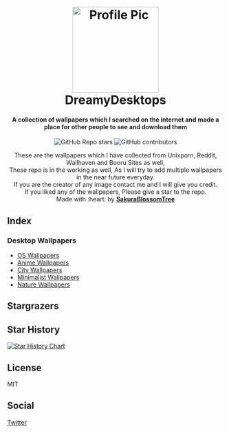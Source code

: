 <h1 align="center">
  <br>
  <a href="https://github.com/sakurablossomtree"><img src="https://github.com/sakurablossomtree.png" alt="Profile Pic" width="200"></a>
  <br>
    DreamyDesktops 
  <br>
</h1>

<h4 align="center">A collection of wallpapers which I searched on the internet and made a place for other people to see and download them</h4>

<p align="center">
  <!-- <a href="https://badge.fury.io/js/electron-markdownify"> -->
  <!--   <img src="https://badge.fury.io/js/electron-markdownify.svg" -->
  <!--        alt="Gitter"> -->
  <!-- </a> -->
  <!-- <a href="https://gitter.im/amitmerchant1990/electron-markdownify"><img src="https://badges.gitter.im/amitmerchant1990/electron-markdownify.svg"></a> -->
  <!-- <a href="https://saythanks.io/to/bullredeyes@gmail.com"> -->
  <!--     <img src="https://img.shields.io/badge/SayThanks.io-%E2%98%BC-1EAEDB.svg"> -->
  <!-- </a> -->
  <!-- <a href="https://www.paypal.me/AmitMerchant"> -->
  <!--   <img src="https://img.shields.io/badge/$-donate-ff69b4.svg?maxAge=2592000&amp;style=flat"> -->
  <!-- </a> -->
    <img alt="GitHub Repo stars" src="https://img.shields.io/github/stars/SakuraBlossomTree/DreamyDesktops?style=for-the-badge&labelColor=494d64&color=c6a0f6"> 
    <img alt="GitHub contributors" src="https://img.shields.io/github/contributors/SakuraBlossomTree/DreamyDesktops?style=for-the-badge&labelColor=494d64&color=c6a0f6">

</p>

<p align="center">
These are the wallpapers which I have collected from Unixporn, Reddit, Wallhaven and Booru Sites as well,<br />
These repo is in the working as well, As I will try to add multiple wallpapers in the near future everyday.<br />
If you are the creator of any image contact me and I will give you credit.<br />
If you liked any of the wallpapers, Please give a star to the repo.<br />
Made with :heart: by <b><a href="https://github.com/sakurablossomtree" alt="Profile Link">SakuraBlossomTree</a></b> 
</p>


## Index

### Desktop Wallpapers

- [OS Wallpapers](./OS_Wallpapers/os-wallpaper.md)
- [Anime Wallpapers](./anime_wallpapers/anime-wallpaper.md)
- [City Wallpapers](./city_wallpapers/city-wallpaper.md)
- [Minimalist Wallpapers](./minimalist_wallpapers/minimalist-wallpapers.md)
- [Nature Wallpapers](./nature_wallpapers/nature-wallpapers.md)

## Stargrazers

## Star History

[![Star History Chart](https://api.star-history.com/svg?repos=SakuraBlossomTree/DreamyDesktops&type=Date)](https://star-history.com/#SakuraBlossomTree/DreamyDesktops&Date)

## License

MIT

## Social

[Twitter](https://twitter.com/YohibHussain) 
